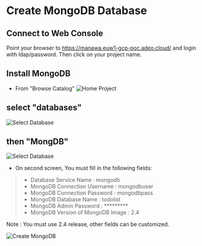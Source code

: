 # Create MongoDB Database

## Connect to Web Console
Point your browser to https://manawa.euw1-gcp-poc.adeo.cloud/ and login with ldap/password. Then click on your project name.

## Install MongoDB
* From "Browse Catalog"
![Home Project](https://raw.githubusercontent.com/adeo/manawa-workshops/master/manawa-basic/Tutorial/screens/Home-Project.png)


## select "databases"
![Select Database](https://raw.githubusercontent.com/adeo/manawa-workshops/master/manawa-basic/Tutorial/screens/Catalog-Select-Database.png)



## then "MongDB"
![Select Database](https://raw.githubusercontent.com/adeo/manawa-workshops/master/manawa-basic/Tutorial/screens/Catalog-Select-MongoDB.png)


* On second screen, You must fill in the following fields:

> * Database Service Name : mongodb
> * MongoDB Connection Username : mongodbuser
> * MongoDB Connection Password : mongodbpass
> * MongoDB Database Name : todolist
> * MongoDB Admin Password : *********
> * MongoDB Version of MongoDB Image : 2.4

Note : You must use 2.4 release, other fields can be customized.

![Create MongoDB](https://raw.githubusercontent.com/adeo/manawa-workshops/master/manawa-basic/Tutorial/screens/Catalog-Create-MongoDB.png)


